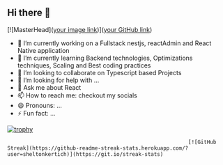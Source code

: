 ## Hi there 👋

[![MasterHead]([your image link](https://media.licdn.com/dms/image/v2/D4D03AQHZPpzzW7ShUw/profile-displayphoto-shrink_200_200/profile-displayphoto-shrink_200_200/0/1718489158784?e=1744243200&v=beta&t=N8HhdwVKLHh1xJweK1vnlBsMhgTecxxb-xiVapmtFqE))]([your GitHub link](https://github.com/sheltonkertich))

- 🔭 I’m currently working on a Fullstack nestjs, reactAdmin and React Native application
- 🌱 I’m currently learning Backend technologies, Optimizations techniques, Scaling and Best coding practices
- 👯 I’m looking to collaborate on Typescript based Projects
- 🤔 I’m looking for help with ...
- 💬 Ask me about React
- 📫 How to reach me: checkout my socials
- 😄 Pronouns: ...
- ⚡ Fun fact: ...

[![trophy](https://github-profile-trophy.vercel.app/?username=sheltonkertich)](https://github.com/ryo-ma/github-profile-trophy)

                                                              [![GitHub Streak](https://github-readme-streak-stats.herokuapp.com/?user=sheltonkertich)](https://git.io/streak-stats)
